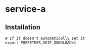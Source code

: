 # service-a

## Installation

```shell
# If it doesn't automatically set it
export PUPPETEER_SKIP_DOWNLOAD=1
```
